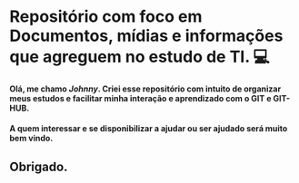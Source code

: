 # Repositório com foco em Documentos, mídias e informações que agreguem no estudo de TI. :computer:

#### Olá, me chamo *Johnny*. Criei esse repositório com intuito de organizar meus estudos e facilitar minha interação e aprendizado com o GIT e GIT-HUB.

#### A quem interessar e se disponibilizar a ajudar ou ser ajudado será muito bem vindo.



## Obrigado.







